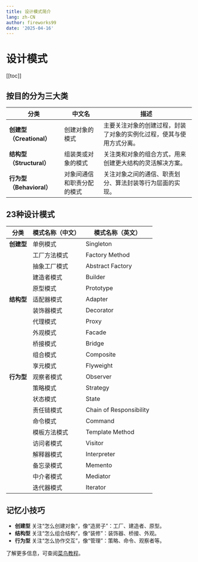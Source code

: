 ```yaml
---
title: 设计模式简介
lang: zh-CN
author: fireworks99
date: '2025-04-16'
---
```




# 设计模式

[[toc]]

## 按目的分为三大类

| 分类                     | 中文名                     | 描述                                                         |
| ------------------------ | -------------------------- | ------------------------------------------------------------ |
| **创建型（Creational）** | 创建对象的模式             | 主要关注对象的创建过程，封装了对象的实例化过程，使其与使用方式分离。 |
| **结构型（Structural）** | 组装类或对象的模式         | 关注类和对象的组合方式，用来创建更大结构的灵活解决方案。     |
| **行为型（Behavioral）** | 对象间通信和职责分配的模式 | 关注对象之间的通信、职责划分、算法封装等行为层面的实现。     |

## 23种设计模式

| 分类       | 模式名称（中文） | 模式名称（英文）        |
| ---------- | ---------------- | ----------------------- |
| **创建型** | 单例模式         | Singleton               |
|            | 工厂方法模式     | Factory Method          |
|            | 抽象工厂模式     | Abstract Factory        |
|            | 建造者模式       | Builder                 |
|            | 原型模式         | Prototype               |
| **结构型** | 适配器模式       | Adapter                 |
|            | 装饰器模式       | Decorator               |
|            | 代理模式         | Proxy                   |
|            | 外观模式         | Facade                  |
|            | 桥接模式         | Bridge                  |
|            | 组合模式         | Composite               |
|            | 享元模式         | Flyweight               |
| **行为型** | 观察者模式       | Observer                |
|            | 策略模式         | Strategy                |
|            | 状态模式         | State                   |
|            | 责任链模式       | Chain of Responsibility |
|            | 命令模式         | Command                 |
|            | 模板方法模式     | Template Method         |
|            | 访问者模式       | Visitor                 |
|            | 解释器模式       | Interpreter             |
|            | 备忘录模式       | Memento                 |
|            | 中介者模式       | Mediator                |
|            | 迭代器模式       | Iterator                |

##  记忆小技巧

- **创建型** 关注“怎么创建对象”，像“造房子”：工厂、建造者、原型。
- **结构型** 关注“怎么组合结构”，像“装修”：装饰器、桥接、外观。
- **行为型** 关注“怎么协作交互”，像“管理”：策略、命令、观察者等。



了解更多信息，可查阅[菜鸟教程](https://www.runoob.com/design-pattern/design-pattern-intro.html)。